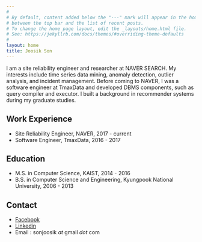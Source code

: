 ```yaml
---
#
# By default, content added below the "---" mark will appear in the home page
# between the top bar and the list of recent posts.
# To change the home page layout, edit the _layouts/home.html file.
# See: https://jekyllrb.com/docs/themes/#overriding-theme-defaults
#
layout: home
title: Joosik Son
---
```


I am a site reliability engineer and researcher at NAVER SEARCH. My interests include time series data mining, anomaly detection, outlier analysis, and incident management. Before coming to NAVER, I was a software engineer at TmaxData and developed DBMS components, such as query compiler and executor.  I built a background in recommender systems during my graduate studies.

## Work Experience
* Site Reliability Engineer, NAVER, 2017 - current
* Software Engineer, TmaxData, 2016 - 2017

## Education
* M.S. in Computer Science, KAIST, 2014 - 2016
* B.S. in Computer Science and Engineering, Kyungpook National University, 2006 - 2013

## Contact
* [Facebook](https://www.facebook.com/sonjoosik/)
* [Linkedin](https://www.linkedin.com/in/sonjoosik/)
* Email : sonjoosik _at_ gmail _dot_ com
